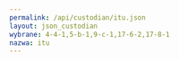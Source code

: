 ```yaml
---
permalink: /api/custodian/itu.json
layout: json_custodian
wybrane: 4-4-1,5-b-1,9-c-1,17-6-2,17-8-1
nazwa: itu
---
```

